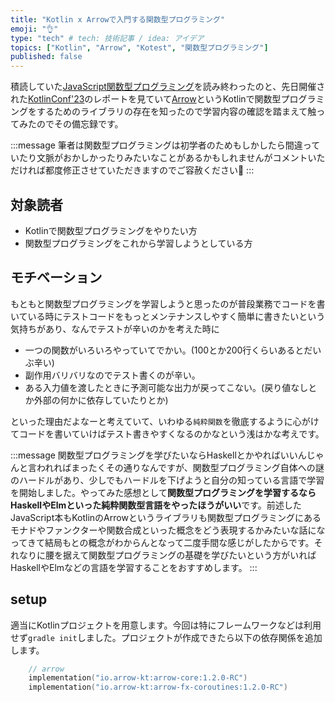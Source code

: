 ```yaml
---
title: "Kotlin x Arrowで入門する関数型プログラミング"
emoji: "👌"
type: "tech" # tech: 技術記事 / idea: アイデア
topics: ["Kotlin", "Arrow", "Kotest", "関数型プログラミング"]
published: false
---
```


積読していた[JavaScript関数型プログラミング](https://www.amazon.co.jp/JavaScript%E9%96%A2%E6%95%B0%E5%9E%8B%E3%83%97%E3%83%AD%E3%82%B0%E3%83%A9%E3%83%9F%E3%83%B3%E3%82%B0-%E8%A4%87%E9%9B%91%E6%80%A7%E3%82%92%E6%8A%91%E3%81%88%E3%82%8B%E7%99%BA%E6%83%B3%E3%81%A8%E5%AE%9F%E8%B7%B5%E6%B3%95%E3%82%92%E5%AD%A6%E3%81%B6-impress-top-gear/dp/4295001139)を読み終わったのと、先日開催された[KotlinConf'23](https://kotlinconf.com/)のレポートを見ていて[Arrow](https://arrow-kt.io/)というKotlinで関数型プログラミングをするためのライブラリの存在を知ったので学習内容の確認を踏まえて触ってみたのでその備忘録です。

:::message
筆者は関数型プログラミングは初学者のためもしかしたら間違っていたり文脈がおかしかったりみたいなことがあるかもしれませんがコメントいただければ都度修正させていただきますのでご容赦ください🙇
:::

## 対象読者

- Kotlinで関数型プログラミングをやりたい方
- 関数型プログラミングをこれから学習しようとしている方

## モチベーション

もともと関数型プログラミングを学習しようと思ったのが普段業務でコードを書いている時にテストコードをもっとメンテナンスしやすく簡単に書きたいという気持ちがあり、なんでテストが辛いのかを考えた時に

- 一つの関数がいろいろやっていてでかい。(100とか200行くらいあるとだいぶ辛い)
- 副作用バリバリなのでテスト書くのが辛い。
- ある入力値を渡したときに予測可能な出力が戻ってこない。(戻り値なしとか外部の何かに依存していたりとか)

といった理由だよなーと考えていて、いわゆる```純粋関数```を徹底するように心がけてコードを書いていけばテスト書きやすくなるのかなという浅はかな考えです。

:::message
関数型プログラミングを学びたいならHaskellとかやればいいんじゃんと言われればまったくその通りなんですが、関数型プログラミング自体への謎のハードルがあり、少しでもハードルを下げようと自分の知っている言語で学習を開始しました。やってみた感想として**関数型プログラミングを学習するならHaskellやElmといった純粋関数型言語をやったほうがいい**です。前述したJavaScript本もKotlinのArrowというライブラリも関数型プログラミングにあるモナドやファンクターや関数合成といった概念をどう表現するかみたいな話になってきて結局もとの概念がわからんとなって二度手間な感じがしたからです。それなりに腰を据えて関数型プログラミングの基礎を学びたいという方がいればHaskellやElmなどの言語を学習することをおすすめします。
:::

## setup

適当にKotlinプロジェクトを用意します。今回は特にフレームワークなどは利用せず```gradle init```しました。プロジェクトが作成できたら以下の依存関係を追加します。

```kotlin:build.gradle.kts
    // arrow
    implementation("io.arrow-kt:arrow-core:1.2.0-RC")
    implementation("io.arrow-kt:arrow-fx-coroutines:1.2.0-RC")
```

